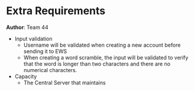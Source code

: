 # Extra Requirements


**Author**: Team 44

* Input validation
	* Username will be validated when creating a new account before sending it to EWS
	* When creating a word scramble, the input will be validated to verify that the word is longer than two characters and there are no numerical characters.
* Capacity
	* The Central Server that maintains 